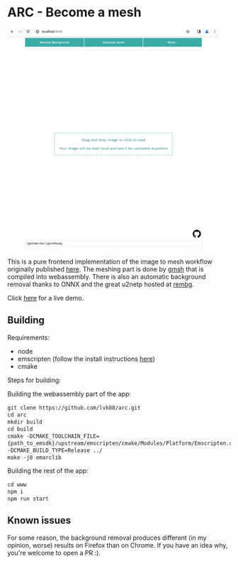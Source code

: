 # ARC - Become a mesh

![alt text](data/banner.gif)

This is a pure frontend implementation of the image to mesh workflow originally published [here](https://diegomagela.github.io/2023/09/09/become-a-mesh). The meshing part is done by [gmsh](https://gitlab.onelab.info/gmsh/gmsh) that is compiled into webassembly. There is also an automatic background removal thanks to ONNX and the great u2netp hosted at [rembg](https://github.com/danielgatis/rembg).

Click [here](https://arc.kude.la) for a live demo.

## Building

Requirements:

* node
* emscripten (follow the install instructions [here](https://emscripten.org/docs/getting_started/downloads.html))
* cmake

Steps for building:

Building the webassembly part of the app:
```
git clone https://github.com/lvk88/arc.git
cd arc
mkdir build
cd build
cmake -DCMAKE_TOOLCHAIN_FILE={path_to_emsdk}/upstream/emscripten/cmake/Modules/Platform/Emscripten.cmake -DCMAKE_BUILD_TYPE=Release ../
make -j8 emarclib
```

Building the rest of the app:

```
cd www
npm i
npm run start
```

## Known issues

For some reason, the background removal produces different (in my opinion, worse) results on Firefox than on Chrome. If you have an idea why, you're welcome to open a PR :).